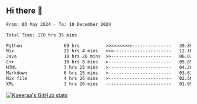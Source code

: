 ## Hi there 👋

<!--START_SECTION:waka-->

```txt
From: 03 May 2024 - To: 10 December 2024

Total Time: 170 hrs 35 mins

Python                69 hrs          >>>>>>>>>>---------------   39.80 %
Nix                   21 hrs 4 mins   >>>----------------------   12.16 %
Java                  10 hrs 26 mins  >>-----------------------   06.03 %
C++                   10 hrs 8 mins   >------------------------   05.85 %
HTML                  7 hrs 25 mins   >------------------------   04.28 %
Markdown              6 hrs 15 mins   >------------------------   03.61 %
Nix file              4 hrs 26 mins   >------------------------   02.56 %
XML                   3 hrs 26 mins   -------------------------   01.99 %
```

<!--END_SECTION:waka-->

[![Kaeeraa's GitHub stats](https://github-readme-stats.vercel.app/api?username=kaeeraa)](https://github.com/kaeeraa/github-readme-stats&theme=rose-pine)
